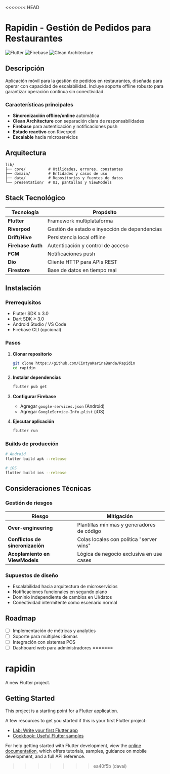 <<<<<<< HEAD
# Rapidin - Gestión de Pedidos para Restaurantes

![Flutter](https://img.shields.io/badge/Flutter-02569B?style=flat&logo=flutter&logoColor=white)
![Firebase](https://img.shields.io/badge/Firebase-FFCA28?style=flat&logo=firebase&logoColor=black)
![Clean Architecture](https://img.shields.io/badge/Architecture-Clean-blue)

## Descripción

Aplicación móvil para la gestión de pedidos en restaurantes, diseñada para operar con capacidad de escalabilidad. Incluye soporte offline robusto para garantizar operación continua sin conectividad.

### Características principales
- **Sincronización offline/online** automática
- **Clean Architecture** con separación clara de responsabilidades
- **Firebase** para autenticación y notificaciones push
- **Estado reactivo** con Riverpod
- **Escalable** hacia microservicios

## Arquitectura

```
lib/
├── core/          # Utilidades, errores, constantes
├── domain/        # Entidades y casos de uso
├── data/          # Repositorios y fuentes de datos
└── presentation/  # UI, pantallas y ViewModels
```

## Stack Tecnológico

| Tecnología | Propósito |
|------------|----------|
| **Flutter** | Framework multiplataforma |
| **Riverpod** | Gestión de estado e inyección de dependencias |
| **Drift/Hive** | Persistencia local offline |
| **Firebase Auth** | Autenticación y control de acceso |
| **FCM** | Notificaciones push |
| **Dio** | Cliente HTTP para APIs REST |
| **Firestore** | Base de datos en tiempo real |

## Instalación

### Prerrequisitos
- Flutter SDK ≥ 3.0
- Dart SDK ≥ 3.0
- Android Studio / VS Code
- Firebase CLI (opcional)

### Pasos

1. **Clonar repositorio**
   ```bash
   git clone https://github.com/CintyaKarinaBanda/Rapidin
   cd rapidin
   ```

2. **Instalar dependencias**
   ```bash
   flutter pub get
   ```

3. **Configurar Firebase**
   - Agregar `google-services.json` (Android)
   - Agregar `GoogleService-Info.plist` (iOS)

4. **Ejecutar aplicación**
   ```bash
   flutter run
   ```

### Builds de producción

```bash
# Android
flutter build apk --release

# iOS
flutter build ios --release
```

## Consideraciones Técnicas

### Gestión de riesgos

| Riesgo | Mitigación |
|--------|------------|
| **Over-engineering** | Plantillas mínimas y generadores de código |
| **Conflictos de sincronización** | Colas locales con política "server wins" |
| **Acoplamiento en ViewModels** | Lógica de negocio exclusiva en use cases |

### Supuestos de diseño

- Escalabilidad hacia arquitectura de microservicios
- Notificaciones funcionales en segundo plano
- Dominio independiente de cambios en UI/datos
- Conectividad intermitente como escenario normal

## Roadmap

- [ ] Implementación de métricas y analytics
- [ ] Soporte para múltiples idiomas
- [ ] Integración con sistemas POS
- [ ] Dashboard web para administradores
=======
# rapidin

A new Flutter project.

## Getting Started

This project is a starting point for a Flutter application.

A few resources to get you started if this is your first Flutter project:

- [Lab: Write your first Flutter app](https://docs.flutter.dev/get-started/codelab)
- [Cookbook: Useful Flutter samples](https://docs.flutter.dev/cookbook)

For help getting started with Flutter development, view the
[online documentation](https://docs.flutter.dev/), which offers tutorials,
samples, guidance on mobile development, and a full API reference.
>>>>>>> ea40f5b (davai)
